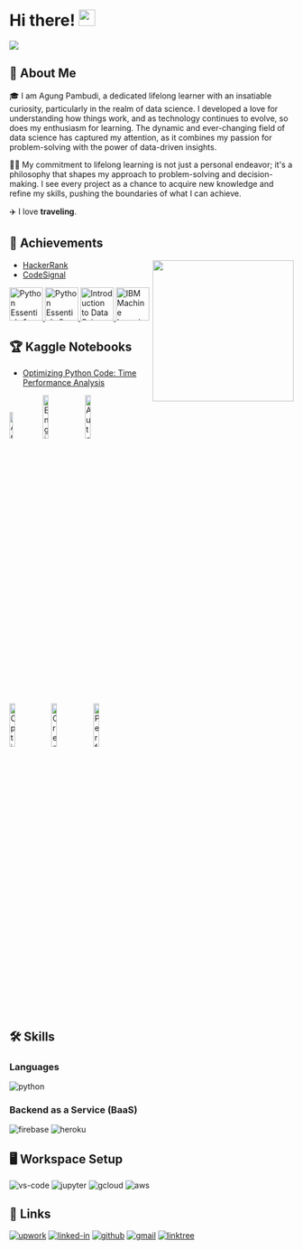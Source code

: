 
# Hi there! <img src="https://media.giphy.com/media/hvRJCLFzcasrR4ia7z/giphy.gif" width="29px" height="29px">
<img src="https://user-images.githubusercontent.com/73097560/115834477-dbab4500-a447-11eb-908a-139a6edaec5c.gif">    

## 🚀 About Me

🎓 I am Agung Pambudi, a dedicated lifelong learner with an insatiable curiosity, particularly in the realm of data science. I developed a love for understanding how things work, and as technology continues to evolve, so does my enthusiasm for learning. The dynamic and ever-changing field of data science has captured my attention, as it combines my passion for problem-solving with the power of data-driven insights. 

👨‍💻 My commitment to lifelong learning is not just a personal endeavor; it's a philosophy that shapes my approach to problem-solving and decision-making. I see every project as a chance to acquire new knowledge and refine my skills, pushing the boundaries of what I can achieve.


✈️ I love **traveling**.


## 📝 Achievements

<picture> <img align="right" src="https://github.com/7oSkaaa/7oSkaaa/blob/main/Images/Right_Side.gif?raw=true" width = 250px></picture>

-   [HackerRank](https://www.hackerrank.com/agungpambudi)
-   [CodeSignal](https://app.codesignal.com/profile/agungpambudi)

<p align="left"> <a href="https://www.credly.com/badges/bebffc12-e261-42a5-ade2-ae52c68305d8" target="_blank"> <img src="https://images.credly.com/size/340x340/images/68c0b94d-f6ac-40b1-a0e0-921439eb092e/image.png" alt="Python Essentials 1" width="59" height="59"/> </a> <a href="https://www.credly.com/badges/28feecbb-a143-4c3e-9e32-647990d5ce00" target="_blank"> <img src="https://images.credly.com/size/340x340/images/3f802526-7274-4230-91ab-f6d1a35340e6/image.png" alt="Python Essentials 2" width="59" height="59"/> </a> <a href="https://www.credly.com/badges/49408826-4ceb-4bbb-86d4-e412085d1500" target="_blank"> <img src="https://images.credly.com/size/340x340/images/b38a42e0-dc58-4ce2-b6c0-28d978e8aaad/image.png" alt="Introduction to Data Science" width="59" height="59"/> </a> <a href="https://www.credly.com/badges/a1b3d8e6-5dad-46f2-a502-ddea6908bae7" target="_blank"> <img src="https://images.credly.com/size/340x340/images/2f9eee24-6834-4595-b2b6-e8e585190a0d/IBM-Blockchain-Essentials-V2.png" alt="IBM Machine Learning Essentials" width="59" height="59"/> </a> </p>

## 🏆 Kaggle Notebooks
-   [Optimizing Python Code: Time Performance Analysis](https://www.kaggle.com/code/agungpambudi/optimizing-python-code-time-performance-analysis)


<p align="left">
  <a href="https://www.cloudskillsboost.google/public_profiles/805a5707-f8b3-4ee6-9c98-ed8ef4515f3d/badges/3395538" target="_blank" rel="noopener noreferrer"><img src="https://cdn.qwiklabs.com/i6aDp5Dmx3e5ZhI%2FaKGydhA3AZeVLmLSv3vPLZ6%2FF9A%3D" width="11%" height="11%" alt="Analyze and Model Data to Create Insights"/></a>
  <a href="https://www.cloudskillsboost.google/public_profiles/805a5707-f8b3-4ee6-9c98-ed8ef4515f3d/badges/4867207" target="_blank" rel="noopener noreferrer"><img src="https://cdn.qwiklabs.com/KxYnffjiyPuh7QOen04Gtn09Y4B1Cb3YlWkwOYzCObc%3D" width="14%" height="14%" alt="Engineer Data in Google Cloud"/></a>
  <a href="https://www.cloudskillsboost.google/public_profiles/805a5707-f8b3-4ee6-9c98-ed8ef4515f3d/badges/2840969" target="_blank" rel="noopener noreferrer"><img src="https://cdn.qwiklabs.com/1ci818XAe76Kpiml7URY1sWz7tGKWm3%2BmgtTp6CisA4%3D" width="14%" height="14%" alt="Automating Infrastructure on Google Cloud with Terraform"/></a>
  <a href="https://www.cloudskillsboost.google/public_profiles/805a5707-f8b3-4ee6-9c98-ed8ef4515f3d/badges/2876896" target="_blank" rel="noopener noreferrer"><img src="https://cdn.qwiklabs.com/CeyFjlHWRMpm3EEk%2FHoaWkoeg24wDx9xAodYUOenIKw%3D" width="14%" height="14%" alt="Optimize Costs for Google Kubernetes Engine"/></a>
  <a href="https://www.cloudskillsboost.google/public_profiles/805a5707-f8b3-4ee6-9c98-ed8ef4515f3d/badges/3145267" target="_blank" rel="noopener noreferrer"><img src="https://cdn.qwiklabs.com/8jACSR%2BqgI3p2yem69CxNAyXukexHsSAI5j2W71N%2Blc%3D" width="14%" height="14%" alt="Create ML Models with BigQuery ML"/></a>
  <a href="https://www.cloudskillsboost.google/public_profiles/805a5707-f8b3-4ee6-9c98-ed8ef4515f3d/badges/5473804" target="_blank" rel="noopener noreferrer"><img src="https://cdn.qwiklabs.com/%2BfUNwBxkIaRRdkzbDGS6GW%2BBbMbyXO6F%2BJg%2B3QrSXeA%3D" width="14%" height="14%" alt="Perform Foundational Data, ML, and AI Tasks in Google Cloud"/></a> 
</p>

## 🛠️ Skills

### Languages

![python](https://img.shields.io/badge/Python-3776AB?style=for-the-badge&logo=python&logoColor=white)

### Backend as a Service (BaaS)

![firebase](https://img.shields.io/badge/Firebase-ffaa00?style=for-the-badge&logo=Firebase&logoColor=white)
![heroku](https://img.shields.io/badge/Heroku-430098?style=for-the-badge&logo=heroku&logoColor=white)


## 🖥️ Workspace Setup

![vs-code](https://img.shields.io/badge/VS_Code-007ACC?style=for-the-badge&logo=Visual-Studio-Code&logoColor=white)
![jupyter](https://img.shields.io/badge/jupyter-%23FA0F00.svg?style=for-the-badge&logo=jupyter&logoColor=white)
![gcloud](https://img.shields.io/badge/GoogleCloud-%234285F4.svg?style=for-the-badge&logo=google-cloud&logoColor=white)
![aws](https://img.shields.io/badge/AWS-%23FF9900.svg?style=for-the-badge&logo=amazon-aws&logoColor=white)

## 🔗 Links

[![upwork](https://img.shields.io/badge/Upwork-6FDA44?style=for-the-badge&logo=Upwork&logoColor=white)](https://www.upwork.com/freelancers/~0145ed9bc3331474bc)
[![linked-in](https://img.shields.io/badge/Linked_In-0077B5?style=for-the-badge&logo=LinkedIn&logoColor=white)](https://www.linkedin.com/in/agungpambudi/)
[![github](https://img.shields.io/badge/GitHub-000000?style=for-the-badge&logo=GitHub&logoColor=white)](https://github.com/AgungPambudi)
[![gmail](https://img.shields.io/badge/Gmail-D14836?style=for-the-badge&logo=Gmail&logoColor=white)](mailto:mail@agungpambudi.com)
[![linktree](https://img.shields.io/badge/linktree-1de9b6?style=for-the-badge&logo=linktree&logoColor=white&link=https://linktr.ee/agungpambudi)](https://linktr.ee/agungpambudi)

